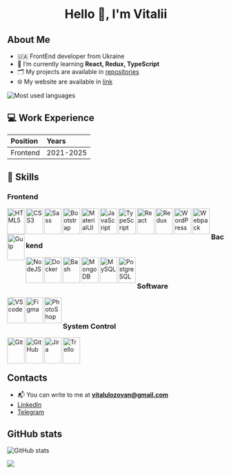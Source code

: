 <h1 align="center">Hello 👋, I'm Vitalii</h1>

## About Me

- 🇺🇦 FrontEnd developer from Ukraine
- 🌱 I’m currently learning **React, Redux, TypeScript**
- 🗂️ My projects are available in [repositories](https://github.com/lozovan?tab=repositories)
- 🌐 My website are available in [link](https://lozovan.com.ua/)

<img src="https://github-readme-stats.vercel.app/api/top-langs/?username=lozovan&theme=dark&show_icons=true&hide_border=true&layout=compact" alt="Most used languages"/>

## 💻 Work Experience
| Position | Years | 
| :------------ | :----------- |  
| Frontend | 2021-2025 |  

## 🔨 Skills
 
### Frontend 
<img src="https://cdn.jsdelivr.net/gh/devicons/devicon/icons/html5/html5-original.svg" alt="HTML5" align="left" width="40" height="60"/>  
<img src="https://cdn.jsdelivr.net/gh/devicons/devicon/icons/css3/css3-original.svg" alt="CSS3" align="left" width="40" height="60"/>  
<img src="https://cdn.jsdelivr.net/gh/devicons/devicon/icons/sass/sass-original.svg" alt="Sass" align="left" width="40" height="60"/>  
<img src="https://cdn.jsdelivr.net/gh/devicons/devicon/icons/bootstrap/bootstrap-original.svg" alt="Bootstrap" align="left" width="40" height="60"/>  
<img src="https://cdn.jsdelivr.net/gh/devicons/devicon/icons/materialui/materialui-original.svg" alt="MaterialUI" align="left" width="40" height="60"/> 
<img src="https://cdn.jsdelivr.net/gh/devicons/devicon/icons/javascript/javascript-original.svg" alt="JavaScript" align="left" width="40" height="60"/>   
<img src="https://cdn.jsdelivr.net/gh/devicons/devicon/icons/typescript/typescript-original.svg" alt="TypeScript" align="left" width="40" height="60"/>   
<img src="https://cdn.jsdelivr.net/gh/devicons/devicon/icons/react/react-original.svg" alt="React" align="left" width="40" height="60"/>  
<img src="https://cdn.jsdelivr.net/gh/devicons/devicon/icons/redux/redux-original.svg" alt="Redux" align="left" width="40" height="60"/>  
<img src="https://cdn.jsdelivr.net/gh/devicons/devicon/icons/wordpress/wordpress-original.svg" alt="WordPress" align="left" width="40" height="60"/>     
<img src="https://cdn.jsdelivr.net/gh/devicons/devicon/icons/webpack/webpack-original.svg" alt="Webpack" align="left" width="40" height="60"/>   
<img src="https://cdn.jsdelivr.net/gh/devicons/devicon/icons/gulp/gulp-plain.svg" alt="Gulp" align="left" width="40" height="60"/> 
<br /><br />

### Backend
<img src="https://cdn.jsdelivr.net/gh/devicons/devicon/icons/nodejs/nodejs-original.svg" alt="NodeJS" align="left" width="40" height="60"/>      
<img src="https://cdn.jsdelivr.net/gh/devicons/devicon/icons/docker/docker-original.svg" alt="Docker" align="left" width="40" height="60"/>   
<img src="https://cdn.jsdelivr.net/gh/devicons/devicon/icons/bash/bash-original.svg" alt="Bash" align="left" width="40" height="60"/>   
<img src="https://cdn.jsdelivr.net/gh/devicons/devicon/icons/mongodb/mongodb-original.svg" alt="MongoDB" align="left" width="40" height="60"/>   
<img src="https://cdn.jsdelivr.net/gh/devicons/devicon/icons/mysql/mysql-original.svg" alt="MySQL" align="left" width="40" height="60"/>   
<img src="https://cdn.jsdelivr.net/gh/devicons/devicon/icons/postgresql/postgresql-original.svg" alt="PostgreSQL" align="left" width="40" height="60"/>   
<br /><br />

### Software
<img src="https://cdn.jsdelivr.net/gh/devicons/devicon/icons/vscode/vscode-original.svg" alt="VScode" align="left" width="40" height="60"/>  
<img src="https://cdn.jsdelivr.net/gh/devicons/devicon/icons/figma/figma-original.svg" alt="Figma" align="left" width="40" height="60"/>   
<img src="https://cdn.jsdelivr.net/gh/devicons/devicon/icons/photoshop/photoshop-plain.svg" alt="PhotoShop" align="left" width="40" height="60"/>
<br /><br />

### System Control
<img src="https://cdn.jsdelivr.net/gh/devicons/devicon/icons/git/git-original.svg" alt="Git" align="left" width="40" height="60"/>   
<img src="https://cdn.jsdelivr.net/gh/devicons/devicon/icons/github/github-original.svg" alt="GitHub" align="left" width="40" height="60"/>    
<img src="https://cdn.jsdelivr.net/gh/devicons/devicon/icons/jira/jira-original.svg" alt="Jira" align="left" width="40" height="60"/>   
<img src="https://cdn.jsdelivr.net/gh/devicons/devicon/icons/trello/trello-plain.svg" alt="Trello" align="left" width="40" height="60"/>  
<br/><br/><br/>

## Contacts
 - 📬 You can write to me at **vitalulozovan@gmail.com**
 - [LinkedIn](https://www.linkedin.com/in/vitalii-lozovan-15336b184/)
 - [Telegram](https://t.me/Lozvit)

 ## GitHub stats
 
<img src="https://github-readme-stats.vercel.app/api?username=lozovan&theme=dark&show_icons=true&hide_border=true&count_private=true" alt="GitHub stats"/>

![](https://komarev.com/ghpvc/?username=lozovan&label=PROFILE+VIEWS&style=flat&color=fd9900)
